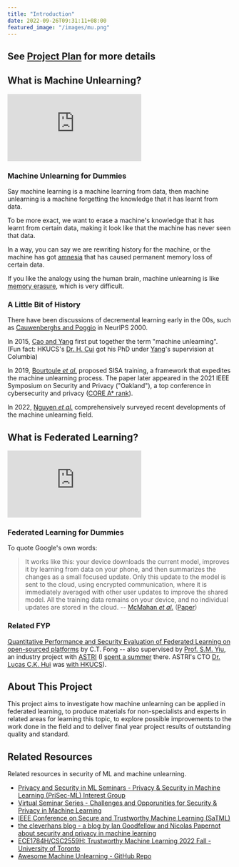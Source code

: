 ```yaml
---
title: "Introduction"
date: 2022-09-26T09:31:11+08:00
featured_image: "/images/mu.png"
---
```


## See [Project Plan](../docs/fyp-plan.pdf) for more details

<div style="text-align:left;">

## What is Machine Unlearning?

<iframe src="https://www.youtube-nocookie.com/embed/xUnMkCB0Gns" class="video" title="YouTube video player" frameborder="0" allow="accelerometer; autoplay; clipboard-write; encrypted-media; gyroscope; picture-in-picture" allowfullscreen></iframe>

### Machine Unlearning for Dummies

Say machine learning is a machine learning from data, then machine unlearning is a machine forgetting the knowledge that it has learnt from data. 

To be more exact, we want to erase a machine's knowledge that it has learnt from certain data, making it look like that the machine has never seen that data. 

In a way, you can say we are rewriting history for the machine, or the machine has got [amnesia](https://en.wikipedia.org/wiki/Amnesia) that has caused permanent memory loss of certain data. 

If you like the analogy using the human brain, machine unlearning is like [memory erasure](https://en.wikipedia.org/wiki/Memory_erasure), which is very difficult.

### A Little Bit of History

There have been discussions of decremental learning early in the 00s, such as [Cauwenberghs and Poggio](https://proceedings.neurips.cc/paper/2000/hash/155fa09596c7e18e50b58eb7e0c6ccb4-Abstract.html "Incremental and Decremental Support Vector Machine Learning") in NeurIPS 2000. 

In 2015, [Cao and Yang](https://ieeexplore.ieee.org/document/7163042 "Towards Making Systems Forget with Machine Unlearning") first put together the term "machine unlearning". (Fun fact: HKUCS's [Dr. H. Cui](https://i.cs.hku.hk/~heming/) got his PhD under [Yang](http://www.cs.columbia.edu/~junfeng/)'s supervision at Columbia)

In 2019, [Bourtoule *et al.*](https://ieeexplore.ieee.org/document/9519428 "Machine Unlearning") proposed SISA training, a framework that expedites the machine unlearning process. The paper later appeared in the 2021 IEEE Symposium on Security and Privacy ("Oakland"), a top conference in cybersecurity and privacy ([CORE A\* rank](http://portal.core.edu.au/conf-ranks/750/)). 

In 2022, [Nguyen *et al.*](https://arxiv.org/abs/2209.02299 "A Survey of Machine Unlearning") comprehensively surveyed recent developments of the machine unlearning field.  

## What is Federated Learning?

<iframe src="https://www.youtube-nocookie.com/embed/X8YYWunttOY" class="video" title="YouTube video player" frameborder="0" allow="accelerometer; autoplay; clipboard-write; encrypted-media; gyroscope; picture-in-picture" allowfullscreen></iframe>

### Federated Learning for Dummies

To quote Google's own words:

> It works like this: your device downloads the current model, improves it by learning from data on your phone, and then summarizes the changes as a small focused update. Only this update to the model is sent to the cloud, using encrypted communication, where it is immediately averaged with other user updates to improve the shared model. All the training data remains on your device, and no individual updates are stored in the cloud.
> -- [McMahan *et al.*](https://ai.googleblog.com/2017/04/federated-learning-collaborative.html "Federated Learning: Collaborative Machine Learning without Centralized Training Data") ([Paper](https://proceedings.mlr.press/v54/mcmahan17a.html "Communication-Efficient Learning of Deep Networks from Decentralized Data"))

### Related FYP

[Quantitative Performance and Security Evaluation of Federated Learning on open-sourced platforms](https://wp.cs.hku.hk/2022/fyp22019/ "FYP22019") by C.T. Fong -- also supervised by [Prof. S.M. Yiu](https://www.cs.hku.hk/index.php/people/academic-staff/smyiu), an industry project with [ASTRI](https://www.astri.org/) (I [spent a summer](https://www.linkedin.com/feed/update/urn:li:activity:6966255953239306240/) there. ASTRI's CTO [Dr. Lucas C.K. Hui](https://www.astri.org/about/senior-management/senior-director-cctt/) was [with HKUCS](https://www.cs.hku.hk/people/academic-staff/hui)).

## About This Project

This project aims to investigate how machine unlearning can be applied in federated learning, to produce materials for non-specialists and experts in related areas for learning this topic, to explore possible improvements to the work done in the field and to deliver final year project results of outstanding quality and standard. 

## Related Resources

Related resources in security of ML and machine unlearning. 

- [Privacy and Security in ML Seminars - Privacy & Security in Machine Learning (PriSec-ML) Interest Group](https://prisec-ml.github.io/)
- [Virtual Seminar Series - Challenges and Opporunities for Security & Privacy in Machine Learning](https://vsehwag.github.io/SPML_seminar/)
- [IEEE Conference on Secure and Trustworthy Machine Learning (SaTML)](https://satml.org/)
- [the cleverhans blog - a blog by Ian Goodfellow and Nicolas Papernot about security and privacy in machine learning](http://www.cleverhans.io/)
- [ECE1784H/CSC2559H: Trustworthy Machine Learning 2022 Fall - University of Toronto](https://www.papernot.fr/teaching/f22-trustworthy-ml.html)
- [Awesome Machine Unlearning - GitHub Repo](https://github.com/tamlhp/awesome-machine-unlearning)

</div>
